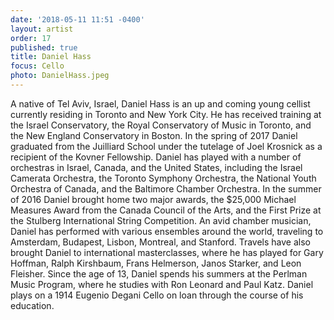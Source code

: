 ```yaml
---
date: '2018-05-11 11:51 -0400'
layout: artist
order: 17
published: true
title: Daniel Hass
focus: Cello
photo: DanielHass.jpeg
---
```

A native of Tel Aviv, Israel, Daniel Hass is an up and coming young cellist currently residing in Toronto and New York City. He has received training at the Israel Conservatory, the Royal Conservatory of Music in Toronto, and the New England Conservatory in Boston. In the spring of 2017 Daniel graduated from the Juilliard School under the tutelage of Joel Krosnick as a recipient of the Kovner Fellowship. Daniel has played with a number of orchestras in Israel, Canada, and the United States, including the Israel Camerata Orchestra, the Toronto Symphony Orchestra, the National Youth Orchestra of Canada, and the Baltimore Chamber Orchestra. In the summer of 2016 Daniel brought home two major awards, the $25,000 Michael Measures Award from the Canada Council of the Arts, and the First Prize at the Stulberg International String Competition. An avid chamber musician, Daniel has performed with various ensembles around the world, traveling to Amsterdam, Budapest, Lisbon, Montreal, and Stanford. Travels have also brought Daniel to international masterclasses, where he has played for Gary Hoffman, Ralph Kirshbaum, Frans Helmerson, Janos Starker, and Leon Fleisher. Since the age of 13, Daniel spends his summers at the Perlman Music Program, where he studies with Ron Leonard and Paul Katz. Daniel plays on a 1914 Eugenio Degani Cello on loan through the course of his education.

